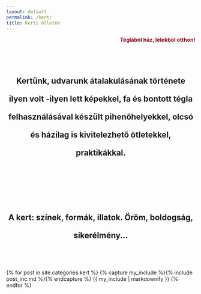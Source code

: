 ```yaml
---
layout: default
permalink: /kert/
title: Kerti ötletek
---
```



<p align="right" style="color:#880015"><strong>Téglából ház, lélekből otthon!</strong></p>


<h2 style="text-align:center; padding-top: 48px; padding-bottom:48px; line-height:48px;">Kertünk, udvarunk átalakulásának története ilyen volt -ilyen lett képekkel, fa és bontott tégla felhasználásával készült pihenőhelyekkel, olcsó és házilag is kivitelezhető ötletekkel, praktikákkal.</h2>
  
<h2 style="text-align:center; padding-top: 48px; padding-bottom:48px; line-height:48px;">A kert: színek, formák, illatok. Öröm, boldogság, sikerélmény... </h2>


<div class="catalogue">
{% for post in site.categories.kert %}
  {% capture my_include %}{% include post_inc.md %}{% endcapture %}
	{{ my_include | markdownify }}
{% endfor %}
</div>

